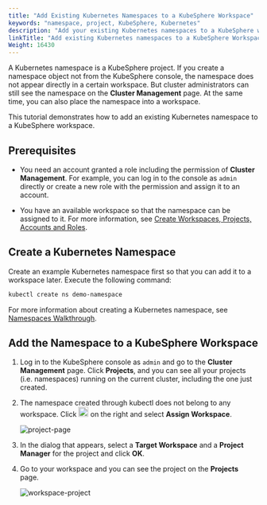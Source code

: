 ```yaml
---
title: "Add Existing Kubernetes Namespaces to a KubeSphere Workspace"
keywords: "namespace, project, KubeSphere, Kubernetes"
description: "Add your existing Kubernetes namespaces to a KubeSphere workspace."
linkTitle: "Add existing Kubernetes namespaces to a KubeSphere Workspace"
Weight: 16430
---
```


A Kubernetes namespace is a KubeSphere project. If you create a namespace object not from the KubeSphere console, the namespace does not appear directly in a certain workspace. But cluster administrators can still see the namespace on the **Cluster Management** page. At the same time, you can also place the namespace into a workspace.

This tutorial demonstrates how to add an existing Kubernetes namespace to a KubeSphere workspace.

## Prerequisites

- You need an account granted a role including the permission of **Cluster Management**. For example, you can log in to the console as `admin` directly or create a new role with the permission and assign it to an account.

- You have an available workspace so that the namespace can be assigned to it. For more information, see [Create Workspaces, Projects, Accounts and Roles](../../../quick-start/create-workspace-and-project/).

## Create a Kubernetes Namespace

Create an example Kubernetes namespace first so that you can add it to a workspace later. Execute the following command:

```bash
kubectl create ns demo-namespace
```

For more information about creating a Kubernetes namespace, see [Namespaces Walkthrough](https://kubernetes.io/docs/tasks/administer-cluster/namespaces-walkthrough/).

## Add the Namespace to a KubeSphere Workspace

1. Log in to the KubeSphere console as `admin` and go to the **Cluster Management** page. Click **Projects**, and you can see all your projects (i.e. namespaces) running on the current cluster, including the one just created.

2. The namespace created through kubectl does not belong to any workspace. Click <img src="/images/docs/faq/access-control-and-account-management/add-exisiting-namespaces-to-a-kubesphere-workspace/three-dots.png" height="20px"> on the right and select **Assign Workspace**.

   ![project-page](/images/docs/faq/access-control-and-account-management/add-exisiting-namespaces-to-a-kubesphere-workspace/project-page.png)

3. In the dialog that appears, select a **Target Workspace** and a **Project Manager** for the project and click **OK**.

4. Go to your workspace and you can see the project on the **Projects** page.

   ![workspace-project](/images/docs/faq/access-control-and-account-management/add-exisiting-namespaces-to-a-kubesphere-workspace/workspace-project.png)

